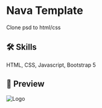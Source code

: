 # Nava Template
Clone psd to html/css

## 🛠 Skills
HTML, CSS, Javascript, Bootstrap 5

## 🔗 Preview
![Logo](./assets/img/preview/preview.png)

